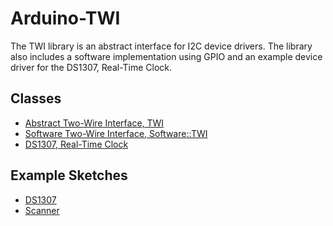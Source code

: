 # Arduino-TWI

The TWI library is an abstract interface for I2C device drivers. The
library also includes a software implementation using GPIO and an
example device driver for the DS1307, Real-Time Clock.

## Classes

* [Abstract Two-Wire Interface, TWI](./src/TWI.h)
* [Software Two-Wire Interface, Software::TWI](./src/Software/TWI.h)
* [DS1307, Real-Time Clock](./src/DS1307.h)

## Example Sketches

* [DS1307](./examples/DS1307)
* [Scanner](./examples/Scanner)
